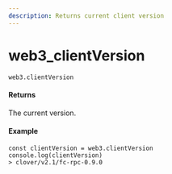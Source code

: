 ```yaml
---
description: Returns current client version
---
```


# web3\_clientVersion

```text
web3.clientVersion
```

#### Returns

The current version.

#### Example

```text
const clientVersion = web3.clientVersion
console.log(clientVersion)
> clover/v2.1/fc-rpc-0.9.0
```



